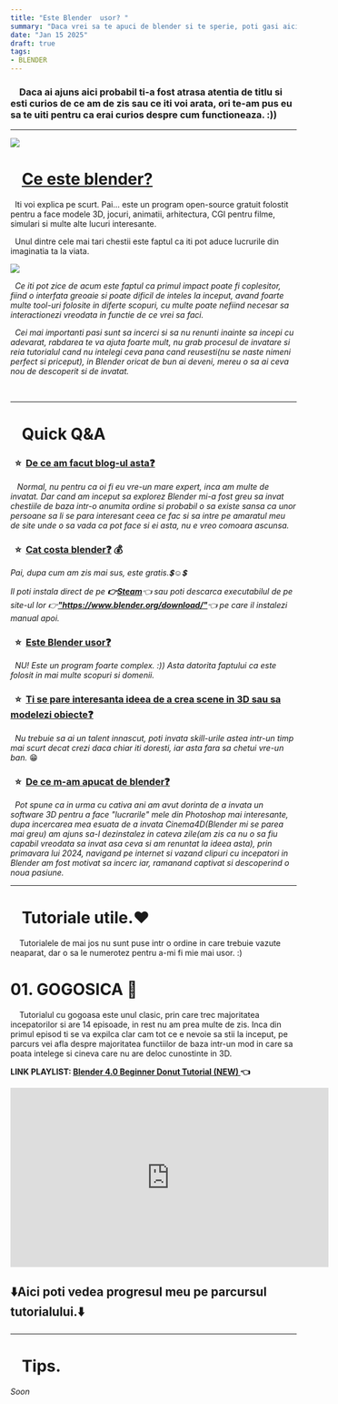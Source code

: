 ```yaml
---
title: "Este Blender  usor? "
summary: "Daca vrei sa te apuci de blender si te sperie, poti gasi aici tutoriale pe care le-am urmat, plus detalii despre ele si cateva rezultate de-ale mele."
date: "Jan 15 2025"
draft: true
tags:
- BLENDER
---
```


<!-- INTRO -->
<head>
<p> <h3> &nbsp;&nbsp;&nbsp;  Daca ai ajuns aici probabil ti-a fost atrasa atentia de titlu si esti curios de ce am de zis sau ce iti voi arata, ori te-am pus eu sa te uiti pentru ca erai curios despre cum functioneaza. :&#41;&#41;  </h3> </p>
</head>

---


<body>
<img src="https://encrypted-tbn0.gstatic.com/images?q=tbn:ANd9GcS353xkETDxvuwIFQ4jZtOeIFOgqZFlgv32xg&s">

<!-- Ce este blender? -->

<p> <h1> &nbsp;&nbsp;&nbsp;<u>Ce este blender? </h1> </u> </p>
<p> &nbsp; Iti voi explica pe scurt. Pai... este un program open-source gratuit folostit pentru a face modele 3D, jocuri, animatii, arhitectura, CGI pentru filme, simulari si multe alte lucuri interesante. </p>
<p> &nbsp; Unul dintre cele mai tari chestii este faptul ca iti pot aduce lucrurile din imaginatia ta la viata. </p>
<img src="https://i.imgur.com/SHuaX7L.png">
<p> &nbsp; <i> Ce iti pot zice de acum este faptul ca primul impact poate fi coplesitor, fiind o interfata greoaie si poate dificil de inteles la inceput, avand foarte multe tool-uri folosite in diferte scopuri, cu multe poate nefiind necesar sa interactionezi vreodata in functie de ce vrei sa faci. 
</i> </p>
<p> &nbsp; <i>  Cei mai importanti pasi sunt sa incerci si sa nu renunti inainte sa incepi cu adevarat, rabdarea te va ajuta foarte mult, nu grab procesul de invatare si reia tutorialul cand nu intelegi ceva pana cand reusesti&#40;nu se naste nimeni perfect si priceput&#41;, in Blender oricat de bun ai deveni, mereu o sa ai ceva nou de descoperit si de invatat.
</i> </p>
<p> &nbsp; <i>  
</i> </p>



---

<!-- Intrebari -->

<p> <h1> &nbsp;&nbsp;&nbsp;Quick Q&#38;A </h1> </p> 

<p> <h3> &nbsp;&nbsp;⭐&nbsp;&nbsp;<u>De ce am facut blog-ul asta❓</u> 
</p> </h3>
<p> &nbsp;&nbsp; <i> Normal, nu pentru ca oi fi eu vre-un mare expert, inca am multe de invatat. Dar cand am inceput sa explorez Blender mi-a fost greu sa invat chestiile de baza intr-o anumita ordine si probabil o sa existe sansa ca unor persoane sa li se para interesant ceea ce fac si sa intre pe amaratul meu de site unde o sa vada ca pot face si ei asta, nu e vreo comoara ascunsa.</i>
</p>

<p> <h3> &nbsp;&nbsp;⭐&nbsp;&nbsp;<u>Cat costa blender❓</u>  💰
</h3> </p>
<i> <p> Pai, dupa cum am zis mai sus, este gratis.💲☺️💲 </p>
<p> Il poti instala direct de pe <b> 👉<a href=https://store.steampowered.com/app/365670/Blender/>Steam</a></b>👈 sau poti descarca executabilul de pe site-ul lor 👉<b><a href=https://www.blender.org/download/>"https://www.blender.org/download/"</a></b>👈 pe care il instalezi manual apoi.
</i>
<p> <h3> &nbsp;&nbsp;⭐&nbsp;&nbsp;<u>Este Blender usor❓</u>  
</h3> </p>
<p> <i> &nbsp;&nbsp;NU! Este un program foarte complex. :&#41;&#41; Asta datorita faptului ca este folosit in mai  multe scopuri si domenii. </i>
</p>
<p> <h3> &nbsp;&nbsp;⭐&nbsp;&nbsp;<u>Ti se pare interesanta ideea de a crea scene in 3D sau sa modelezi obiecte❓</u> 
</h3> </p>
<p> <i> &nbsp;&nbsp;Nu trebuie sa ai un talent innascut, poti invata skill-urile astea intr-un timp mai scurt decat crezi daca chiar iti doresti, iar asta fara sa chetui vre-un ban. </i> 😁 
</p>
<p> <h3> &nbsp;&nbsp;⭐&nbsp;&nbsp;<u>De ce m-am apucat de blender❓</u> 
</h3> </p>
<p> <i> &nbsp;&nbsp;Pot spune ca in urma cu cativa ani am avut dorinta de a invata un software 3D pentru a face "lucrarile" mele din Photoshop mai interesante, dupa incercarea mea esuata de a invata Cinema4D&#40;Blender mi se parea mai greu&#41; am ajuns sa-l dezinstalez in cateva zile&#40;am zis ca nu o sa fiu capabil vreodata sa invat asa ceva si am renuntat la ideea asta&#41;, prin primavara lui  2024, navigand pe internet si vazand clipuri cu incepatori in Blender am fost motivat sa incerc iar, ramanand captivat si descoperind o noua pasiune.
</i></p>

--- 

<!-- EU -->
<p> <h1> &nbsp;&nbsp;&nbsp;Tutoriale utile.❤️ </h1> </p> 
<p>&nbsp;&nbsp;&nbsp;&nbsp;Tutorialele de mai jos nu sunt puse intr o ordine in care trebuie vazute neaparat, dar o sa le numerotez pentru a-mi fi mie mai usor. :&#41;
</p>
<!-- Tutoriale -->

<!-- Gogoasa -->
<p> <h1> 01. GOGOSICA 🍩 </h1> </p>

<p>
&nbsp;&nbsp;&nbsp;&nbsp;Tutorialul cu gogoasa este unul clasic, prin care trec majoritatea incepatorilor si are 14 episoade, in rest nu am prea multe de zis. Inca din primul episod ti se va expilca clar cam tot ce e nevoie sa stii la inceput, pe parcurs vei afla despre majoritatea functiilor de baza intr-un mod in care sa poata intelege si cineva care nu are deloc cunostinte in 3D.
</p>
<p><b>LINK PLAYLIST: <a href=https://youtube.com/playlist?list=PLjEaoINr3zgEPv5y--4MKpciLaoQYZB1Z&si=ryEZcKxXWksw7OQ0> Blender 4.0 Beginner Donut Tutorial (NEW) </a>👈</b> </p>
<div class="video-container">
<iframe width="560" height="315" src="https://www.youtube.com/embed/videoseries?si=fMdChraxrZGh2eZ-&amp;list=PLjEaoINr3zgEPv5y--4MKpciLaoQYZB1Z" title="YouTube video player" frameborder="0" allow="accelerometer; autoplay; clipboard-write; encrypted-media; gyroscope; picture-in-picture; web-share" referrerpolicy="strict-origin-when-cross-origin" allowfullscreen></iframe></div>
<p> <h2>⬇️Aici poti vedea progresul meu pe parcursul tutorialului.⬇️</h2> </p>



---

<p> <h1> &nbsp;&nbsp;&nbsp;Tips. </h1> </p> 
<p> <i> Soon </i> </p>
</body>
